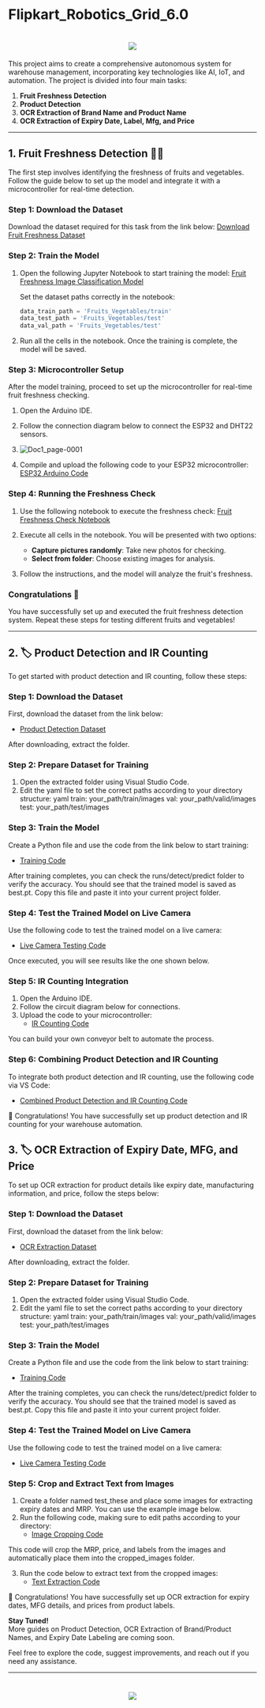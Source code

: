 # Flipkart_Robotics_Grid_6.0
<h1 align="center">
    <img src="https://readme-typing-svg.herokuapp.com/?font=Righteous&size=35&center=true&vCenter=true&width=800&height=70&duration=4000&lines=Autonomous+Warehouse+Project+🚀🏬;" />
</h1>

This project aims to create a comprehensive autonomous system for warehouse management, incorporating key technologies like AI, IoT, and automation. The project is divided into four main tasks:

1. **Fruit Freshness Detection**
2. **Product Detection**
3. **OCR Extraction of Brand Name and Product Name**
4. **OCR Extraction of Expiry Date, Label, Mfg, and Price**

---

## 1. Fruit Freshness Detection 🍎🍌

The first step involves identifying the freshness of fruits and vegetables. Follow the guide below to set up the model and integrate it with a microcontroller for real-time detection.

### Step 1: Download the Dataset

Download the dataset required for this task from the link below:
[Download Fruit Freshness Dataset](https://drive.google.com/file/d/1Ya6miJYHvw6G2hnfsGiKFA6FIKYpHJjH/view?usp=drive_link)

### Step 2: Train the Model

1. Open the following Jupyter Notebook to start training the model:
   [Fruit Freshness Image Classification Model](https://github.com/TechArcanist/Flipkart_Robotics_Grid_6.0/blob/main/Fruit%20Freshness/Image_Class_Model.ipynb)

   Set the dataset paths correctly in the notebook:
   ```python
   data_train_path = 'Fruits_Vegetables/train'
   data_test_path = 'Fruits_Vegetables/test'
   data_val_path = 'Fruits_Vegetables/test'
   ```

2. Run all the cells in the notebook. Once the training is complete, the model will be saved.

### Step 3: Microcontroller Setup

After the model training, proceed to set up the microcontroller for real-time fruit freshness checking.

1. Open the Arduino IDE.
2. Follow the connection diagram below to connect the ESP32 and DHT22 sensors.
3. ![Doc1_page-0001](https://github.com/user-attachments/assets/4b4af15f-4539-4e98-9243-8132bae3b156)

4. Compile and upload the following code to your ESP32 microcontroller:
   [ESP32 Arduino Code](https://github.com/TechArcanist/Flipkart_Robotics_Grid_6.0/blob/main/Fruit%20Freshness/sketch_oct20a.ino)

### Step 4: Running the Freshness Check

1. Use the following notebook to execute the freshness check:
   [Fruit Freshness Check Notebook](https://github.com/TechArcanist/Flipkart_Robotics_Grid_6.0/blob/main/Fruit%20Freshness/image%20class%20model%20check.ipynb)

2. Execute all cells in the notebook. You will be presented with two options:
   - **Capture pictures randomly**: Take new photos for checking.
   - **Select from folder**: Choose existing images for analysis.

3. Follow the instructions, and the model will analyze the fruit's freshness.

### Congratulations 🎉 
You have successfully set up and executed the fruit freshness detection system. Repeat these steps for testing different fruits and vegetables!

---

## 2. 🏷 Product Detection and IR Counting

To get started with product detection and IR counting, follow these steps:

### Step 1: Download the Dataset
First, download the dataset from the link below:
- [Product Detection Dataset](https://drive.google.com/file/d/12r8oJrfIxTyvC-fBMLoB9EbhCXBQUeV9/view?usp=sharing)

After downloading, extract the folder.

### Step 2: Prepare Dataset for Training
1. Open the extracted folder using Visual Studio Code.
2. Edit the yaml file to set the correct paths according to your directory structure:
   yaml
   train: your_path/train/images 
   val: your_path/valid/images
   test: your_path/test/images
   

### Step 3: Train the Model
Create a Python file and use the code from the link below to start training:
- [Training Code](https://github.com/TechArcanist/Flipkart_Robotics_Grid_6.0/blob/main/Image%20Recognition%20and%20IR%20Counting/yola.py)

After training completes, you can check the runs/detect/predict folder to verify the accuracy. You should see that the trained model is saved as best.pt. Copy this file and paste it into your current project folder.

### Step 4: Test the Trained Model on Live Camera
Use the following code to test the trained model on a live camera:
- [Live Camera Testing Code](https://github.com/TechArcanist/Flipkart_Robotics_Grid_6.0/blob/main/Image%20Recognition%20and%20IR%20Counting/camera.py)

Once executed, you will see results like the one shown below.

### Step 5: IR Counting Integration
1. Open the Arduino IDE.
2. Follow the circuit diagram below for connections.
3. Upload the code to your microcontroller:
   - [IR Counting Code](https://github.com/TechArcanist/Flipkart_Robotics_Grid_6.0/blob/main/Image%20Recognition%20and%20IR%20Counting/sketch_mar11a.ino)

You can build your own conveyor belt to automate the process.

### Step 6: Combining Product Detection and IR Counting
To integrate both product detection and IR counting, use the following code via VS Code:
- [Combined Product Detection and IR Counting Code](https://github.com/TechArcanist/Flipkart_Robotics_Grid_6.0/blob/main/Image%20Recognition%20and%20IR%20Counting/ir.py)

🎉 Congratulations! You have successfully set up product detection and IR counting for your warehouse automation.



## 3. 🏷 OCR Extraction of Expiry Date, MFG, and Price

To set up OCR extraction for product details like expiry date, manufacturing information, and price, follow the steps below:

### Step 1: Download the Dataset
First, download the dataset from the link below:
- [OCR Extraction Dataset](https://drive.google.com/file/d/12r8oJrfIxTyvC-fBMLoB9EbhCXBQUeV9/view?usp=sharing)

After downloading, extract the folder.

### Step 2: Prepare Dataset for Training
1. Open the extracted folder using Visual Studio Code.
2. Edit the yaml file to set the correct paths according to your directory structure:
   yaml
   train: your_path/train/images 
   val: your_path/valid/images
   test: your_path/test/images
   

### Step 3: Train the Model
Create a Python file and use the code from the link below to start training:
- [Training Code](https://github.com/TechArcanist/Flipkart_Robotics_Grid_6.0/blob/main/Image%20Recognition%20and%20IR%20Counting/yola.py)

After the training completes, you can check the runs/detect/predict folder to verify the accuracy. You should see that the trained model is saved as best.pt. Copy this file and paste it into your current project folder.

### Step 4: Test the Trained Model on Live Camera
Use the following code to test the trained model on a live camera:
- [Live Camera Testing Code](https://github.com/TechArcanist/Flipkart_Robotics_Grid_6.0/blob/main/Image%20Recognition%20and%20IR%20Counting/camera.py)

### Step 5: Crop and Extract Text from Images
1. Create a folder named test_these and place some images for extracting expiry dates and MRP. You can use the example image below.
2. Run the following code, making sure to edit paths according to your directory:
   - [Image Cropping Code](https://github.com/TechArcanist/Flipkart_Robotics_Grid_6.0/blob/main/Ocr%20to%20extract%20expiry%20and%20MRP%20from%20Products/crop.py)

This code will crop the MRP, price, and labels from the images and automatically place them into the cropped_images folder.

3. Run the code below to extract text from the cropped images:
   - [Text Extraction Code](https://github.com/TechArcanist/Flipkart_Robotics_Grid_6.0/blob/main/Ocr%20to%20extract%20expiry%20and%20MRP%20from%20Products/crop3.py)

🎉 Congratulations! You have successfully set up OCR extraction for expiry dates, MFG details, and prices from product labels.

**Stay Tuned!**  
More guides on Product Detection, OCR Extraction of Brand/Product Names, and Expiry Date Labeling are coming soon.

Feel free to explore the code, suggest improvements, and reach out if you need any assistance.

---

<h1 align="center">
    <img src="https://readme-typing-svg.herokuapp.com/?font=Righteous&size=35&center=true&vCenter=true&width=500&height=70&duration=4000&lines=Thanks+for+Visiting!+👋;" />
</h1>

